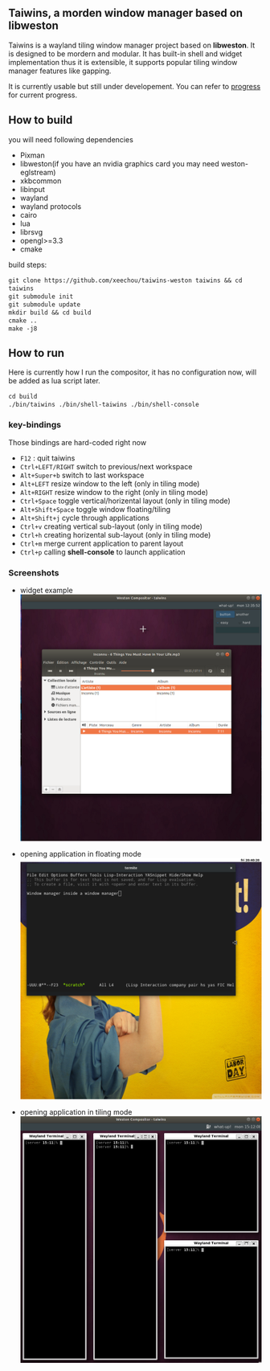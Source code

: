 ## Taiwins, a morden window manager based on libweston

Taiwins is a wayland tiling window manager project based on **libweston**. It is
designed to be mordern and modular. It has built-in shell and widget
implementation thus it is extensible, it supports popular tiling window manager
features like gapping.

It is currently usable but still under developement. You can refer to
[progress](docs/progress.org) for current progress.


## How to build
you will need following dependencies
- Pixman
- libweston(if you have an nvidia graphics card you may need weston-eglstream)
- xkbcommon
- libinput
- wayland
- wayland protocols
- cairo
- lua
- librsvg
- opengl>=3.3
- cmake

build steps:

	git clone https://github.com/xeechou/taiwins-weston taiwins && cd taiwins
	git submodule init
	git submodule update
	mkdir build && cd build
	cmake ..
	make -j8

## How to run

Here is currently how I run the compositor, it has no configuration now, will be
added as lua script later.

	cd build
	./bin/taiwins ./bin/shell-taiwins ./bin/shell-console

### key-bindings
Those bindings are hard-coded right now

- `F12` : quit taiwins
- `Ctrl+LEFT/RIGHT` switch to previous/next workspace
- `Alt+Super+b` switch to last workspace
- `Alt+LEFT` resize window to the left (only in tiling mode)
- `Alt+RIGHT` resize window to the right (only in tiling mode)
- `Ctrl+Space` toggle vertical/horizental layout (only in tiling mode)
- `Alt+Shift+Space` toggle window floating/tiling
- `Alt+Shift+j` cycle through applications
- `Ctrl+v` creating vertical sub-layout (only in tiling mode)
- `Ctrl+h` creating horizental sub-layout (only in tiling mode)
- `Ctrl+m` merge current application to parent layout
- `Ctrl+p` calling **shell-console** to launch application

### Screenshots
- widget example
![current progress](imgs/with-nuklear.png)

- opening application in floating mode
![use-emacs](imgs/use-emacs.png)

- opening application in tiling mode
![tiling](imgs/resizing.png)
